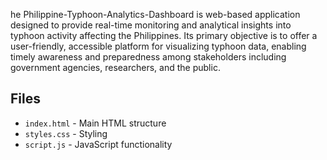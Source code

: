 he Philippine-Typhoon-Analytics-Dashboard is web-based application designed to provide real-time monitoring and analytical insights into typhoon activity affecting the Philippines. Its primary objective is to offer a user-friendly, accessible platform for visualizing typhoon data, enabling timely awareness and preparedness among stakeholders including government agencies, researchers, and the public.

## Files

- `index.html` - Main HTML structure
- `styles.css` - Styling
- `script.js` - JavaScript functionality


